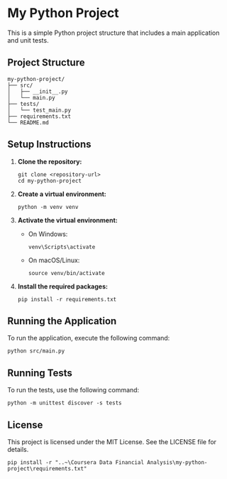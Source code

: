 # My Python Project

This is a simple Python project structure that includes a main application and unit tests.

## Project Structure

```
my-python-project/
├── src/
│   ├── __init__.py
│   └── main.py
├── tests/
│   └── test_main.py
├── requirements.txt
└── README.md
```

## Setup Instructions

1. **Clone the repository:**
   ```
   git clone <repository-url>
   cd my-python-project
   ```

2. **Create a virtual environment:**
   ```
   python -m venv venv
   ```

3. **Activate the virtual environment:**
   - On Windows:
     ```
     venv\Scripts\activate
     ```
   - On macOS/Linux:
     ```
     source venv/bin/activate
     ```

4. **Install the required packages:**
   ```
   pip install -r requirements.txt
   ```

## Running the Application

To run the application, execute the following command:
```
python src/main.py
```

## Running Tests

To run the tests, use the following command:
```
python -m unittest discover -s tests
```

## License

This project is licensed under the MIT License. See the LICENSE file for details.

```
pip install -r "..~\Coursera Data Financial Analysis\my-python-project\requirements.txt"
```